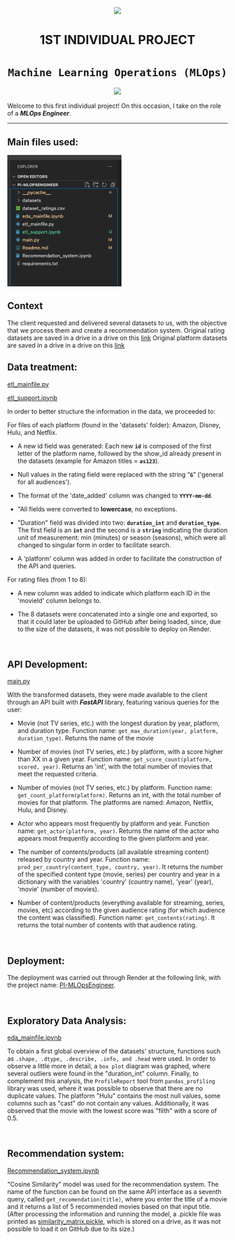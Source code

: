 <p align=center><img src=https://d31uz8lwfmyn8g.cloudfront.net/Assets/logo-henry-white-lg.png><p>

# <h1 align=center> **1ST INDIVIDUAL PROJECT** </h1>

# <h1 align=center>**`Machine Learning Operations (MLOps)`**</h1>

<p align="center">
<img src="https://user-images.githubusercontent.com/67664604/217914153-1eb00e25-ac08-4dfa-aaf8-53c09038f082.png"  height=300>
</p>

Welcome to this first individual project! On this occasion, I take on the role of a ***MLOps Engineer***.  

<hr>  

## **Main files used:**

<p align="left">
<img src="https://github.com/juanmaluna21/PI-MLOpsEngineer/blob/main/src/Screen%20Shot%202023-04-16%20at%2001.29.11.png"  height=300>
</p>


## **Context**

The client requested and delivered several datasets to us, with the objective that we process them and create a recommendation system.
Original rating datasets are saved in a drive in a drive on this [link](https://drive.google.com/drive/folders/1MPv6HkTOC9_nOIazZ-gVTQhJgWUni97a?usp=share_link)
Original platform datasets are saved in a drive in a drive on this [link](https://drive.google.com/drive/folders/1GcvjWP-P--1D_ihVA6oR8VNI4DX_lGNd?usp=share_link)


## **Data treatment:**
[etl_mainfile.py](https://github.com/juanmaluna21/PI-MLOpsEngineer/blob/main/etl_mainfile.py)

[etl_support.ipynb](https://github.com/juanmaluna21/PI-MLOpsEngineer/blob/main/transformation%20-%20support%20notebook.ipynb)

In order to better structure the information in the data, we proceeded to:

For files of each platform (found in the 'datasets' folder): Amazon, Disney, Hulu, and Netflix.

+ A new id field was generated: Each new **`id`** is composed of the first letter of the platform name, followed by the show_id already present in the datasets (example for Amazon titles = **`as123`**).

+ Null values in the rating field were replaced with the string “**`G`**” ('general for all audiences').

+ The format of the 'date_added' column was changed to **`YYYY-mm-dd`**.

+ "All fields were converted to **lowercase**, no exceptions.

+ "Duration" field was divided into two: **`duration_int`** and **`duration_type`**. The first field is an **`int`** and the second is a **`string`** indicating the duration unit of measurement: min (minutes) or season (seasons), which were all changed to singular form in order to facilitate search.

+ A 'platform' column was added in order to facilitate the construction of the API and queries.

For rating files (from 1 to 8):
+ A new column was added to indicate which platform each ID in the 'movieId' column belongs to.

+ The 8 datasets were concatenated into a single one and exported, so that it could later be uploaded to GitHub after being loaded, since, due to the size of the datasets, it was not possible to deploy on Render.

<br/>

## **API Development:**
[main.py](https://github.com/juanmaluna21/PI-MLOpsEngineer/blob/main/main.py)

With the transformed datasets, they were made available to the client through an API built with ***FastAPI*** library, featuring various queries for the user:

+ Movie (not TV series, etc.) with the longest duration by year, platform, and duration type. Function name: `get_max_duration(year, platform, duration_type)`. Returns the name of the movie

+ Number of movies (not TV series, etc.) by platform, with a score higher than XX in a given year. Function name: `get_score_count(platform, scored, year)`. Returns an 'int', with the total number of movies that meet the requested criteria.

+ Number of movies (not TV series, etc.) by platform. Function name: `get_count_platform(platform)`. Returns an int, with the total number of movies for that platform. The platforms are named: Amazon, Netflix, Hulu, and Disney.

+ Actor who appears most frequently by platform and year. Function name: `get_actor(platform, year)`. Returns the name of the actor who appears most frequently according to the given platform and year.

+ The number of contents/products (all available streaming content) released by country and year. Function name: `prod_per_country(content_type, country, year)`. It returns the number of the specified content type (movie, series) per country and year in a dictionary with the variables 'country' (country name), 'year' (year), 'movie' (number of movies).

+ Number of content/products (everything available for streaming, series, movies, etc) according to the given audience rating (for which audience the content was classified). Function name: `get_contents(rating)`. It returns the total number of contents with that audience rating.

<br/>

## **Deployment:**
The deployment was carried out through Render at the following link, with the project name: [PI-MLOpsEngineer](https://pi-mlopsengineer.onrender.com/docs#/).


<br/>

## **Exploratory Data Analysis:**
[eda_mainfile.ipynb](https://github.com/juanmaluna21/PI-MLOpsEngineer/blob/main/eda_mainfile.ipynb)

To obtain a first global overview of the datasets' structure, functions such as `.shape, .dtype, .describe, .info, and .head` were used. In order to observe a little more in detail, a `box plot` diagram was graphed, where several outliers were found in the "duration_int" column. Finally, to complement this analysis, the `ProfileReport` tool from `pandas_profiling` library was used, where it was possible to observe that there are no duplicate values. The platform "Hulu" contains the most null values, some columns such as "cast" do not contain any values. Additionally, it was observed that the movie with the lowest score was "filth" with a score of 0.5.

<br/>



## **Recommendation system:**
[Recommendation_system.ipynb](https://github.com/juanmaluna21/PI-MLOpsEngineer/blob/main/Recommendation_system.ipynb)

"Cosine Similarity" model was used for the recommendation system. The name of the function can be found on the same API interface as a seventh query, called `get_recomendation(title)`, where you enter the title of a movie and it returns a list of 5 recommended movies based on that input title.
(After processing the information and running the model, a .pickle file was printed as [similarity_matrix.pickle](https://drive.google.com/file/d/1gIPsPKwgEdCEO-iqo_XdATjEKX6f9-QS/view?usp=share_link), which is stored on a drive, as it was not possible to load it on GitHub due to its size.)

<br/>